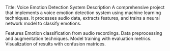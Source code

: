 Title: Voice Emotion Detection System
Description
A comprehensive project that implements a voice emotion detection system using machine learning techniques. It processes audio data, extracts features, and trains a neural network model to classify emotions.

Features
Emotion classification from audio recordings.
Data preprocessing and augmentation techniques.
Model training with evaluation metrics.
Visualization of results with confusion matrices.
